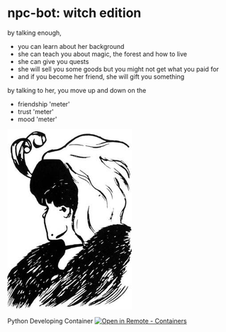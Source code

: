 # npc-bot: witch edition

by talking enough,   
- you can learn about her background 
- she can teach you about magic, the forest and how to live 
- she can give you quests
- she will sell you some goods but you might not get what you paid for 
- and if you become her friend, she will gift you something   

by talking to her, you move up and down on the  
- friendship 'meter' 
- trust 'meter'
- mood 'meter'

![Alt text](witch_npc.jpg "All you see is the truth")

Python Developing Container
[
    ![Open in Remote - Containers](
        https://img.shields.io/static/v1?label=Remote%20-%20Containers&message=Open&color=blue&logo=visualstudiocode
    )
](
    https://vscode.dev/redirect?url=vscode://ms-vscode-remote.remote-containers/cloneInVolume?url=https://github.com/MariaCFFrandsen/npc-bot/.devcontainer
)